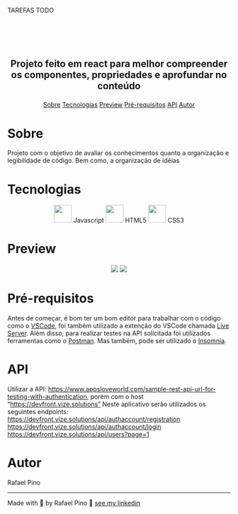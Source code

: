 TAREFAS TODO
<h2 align="center">
 <br> </br>
<p>Projeto feito em react para melhor compreender os componentes, propriedades e aprofundar no conteúdo<p>
</h2>
<p align='center'>
 <a href='#sobre'>Sobre</a>
 <a href='#tecnologias'>Tecnologias</a>
 <a href='#preview'>Preview</a>
 <a href='#pré-requisitos'>Pré-requisitos</a>
 <a href='#api'>API</a>
 <a href='#autor'>Autor</a>
</p>

# Sobre
<p>Projeto com o objetivo de avaliar os conhecimentos quanto a organização e legibilidade de código. Bem como, a organização de idéias</p>

# Tecnologias
<p align='center'>
<img src="https://cdn.jsdelivr.net/gh/devicons/devicon/icons/javascript/javascript-original.svg" width="40" height="40"/>   Javascript
<img src="https://cdn.jsdelivr.net/gh/devicons/devicon/icons/html5/html5-original.svg" width="40" height="40"/>  HTML5
<img src="https://cdn.jsdelivr.net/gh/devicons/devicon/icons/css3/css3-original.svg" width="40" height="40"/> CSS3

# Preview
<h4 align="center">
<img src="./assets/img/fazerLogin.gif">
<img src="./assets/img/mostrarsenha.gif">

# Pré-requisitos
Antes de começar, é bom ter um bom editor para trabalhar com o código como o [VSCode](https://code.visualstudio.com), foi também utilizado a extenção do VSCode chamada [Live Server](https://marketplace.visualstudio.com/items?itemName=ritwickdey.LiveServer).
Além disso, para realizar testes na API solicitada foi utilizados ferramentas como o [Postman](https://www.postman.com/). Mas também, pode ser utilizado o [Insomnia](https://insomnia.rest/download).

# API
Utilizar a API: https://www.appsloveworld.com/sample-rest-api-url-for-testing-with-authentication, porém com o host “https://devfront.vize.solutions”
Neste aplicativo serão utilizados os seguintes endpoints:
https://devfront.vize.solutions/api/authaccount/registration  </br>
https://devfront.vize.solutions/api/authaccount/login </br>
https://devfront.vize.solutions/api/users?page=1 

# Autor
Rafael Pino

---
Made with 💜 by Rafael Pino 👋 [see my linkedin](https://www.linkedin.com/in/rafael-pino-739442a3/)
